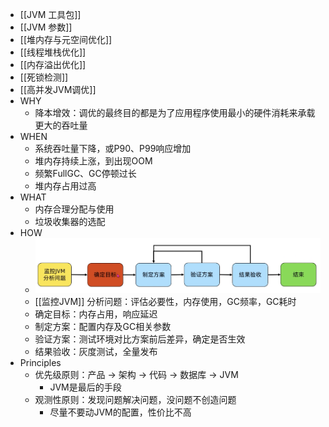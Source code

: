 - [[JVM 工具包]]
- [[JVM 参数]]
- [[堆内存与元空间优化]]
- [[线程堆栈优化]]
- [[内存溢出优化]]
- [[死锁检测]]
- [[高并发JVM调优]]
- WHY
	- 降本增效：调优的最终目的都是为了应用程序使用最小的硬件消耗来承载更大的吞吐量
- WHEN
	- 系统吞吐量下降，或P90、P99响应增加
	- 堆内存持续上涨，到出现OOM
	- 频繁FullGC、GC停顿过长
	- 堆内存占用过高
- WHAT
	- 内存合理分配与使用
	- 垃圾收集器的选配
- HOW
	- ![image.png](../assets/image_1700127125766_0.png)
	- [[监控JVM]] 分析问题：评估必要性，内存使用，GC频率，GC耗时
	- 确定目标：内存占用，响应延迟
	- 制定方案：配置内存及GC相关参数
	- 验证方案：测试环境对比方案前后差异，确定是否生效
	- 结果验收：灰度测试，全量发布
- Principles
	- 优先级原则：产品 -> 架构 -> 代码 -> 数据库 -> JVM
		- JVM是最后的手段
	- 观测性原则：发现问题解决问题，没问题不创造问题
		- 尽量不要动JVM的配置，性价比不高